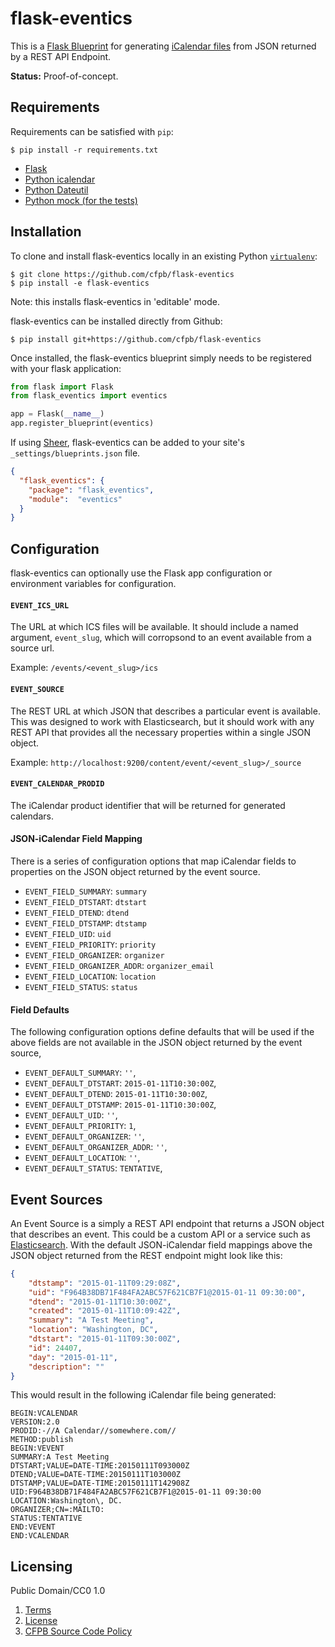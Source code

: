 # flask-eventics

This is a [Flask Blueprint](http://flask.pocoo.org/docs/0.10/blueprints/) for generating [iCalendar files](https://www.ietf.org/rfc/rfc2445.txt) from JSON returned by a REST API Endpoint.

**Status:** Proof-of-concept.

## Requirements

Requirements can be satisfied with `pip`:

```shell
$ pip install -r requirements.txt
```

* [Flask](http://flask.pocoo.org/)
* [Python icalendar](http://icalendar.readthedocs.org/en/latest/) 
* [Python Dateutil](https://dateutil.readthedocs.org/en/latest/)
* [Python mock (for the tests)](http://www.voidspace.org.uk/python/mock/)

## Installation

To clone and install flask-eventics locally in an existing Python 
[`virtualenv`](https://virtualenv.pypa.io/en/latest/):

```shell
$ git clone https://github.com/cfpb/flask-eventics
$ pip install -e flask-eventics
```

Note: this installs flask-eventics in 'editable' mode.

flask-eventics can be installed directly from Github:

```shell
$ pip install git+https://github.com/cfpb/flask-eventics
```

Once installed, the flask-eventics blueprint simply needs to be
registered with your flask application:

```python
from flask import Flask
from flask_eventics import eventics

app = Flask(__name__)
app.register_blueprint(eventics)
```

If using [Sheer](https://github.com/cfpb/sheer), flask-eventics can be
added to your site's `_settings/blueprints.json` file.

```json
{
  "flask_eventics": {
    "package": "flask_eventics",
    "module":  "eventics"
  }
}
```

## Configuration

flask-eventics can optionally use the Flask app configuration or
environment variables for configuration. 

#### `EVENT_ICS_URL` 
The URL at which ICS files will be available. It should include a named 
argument, `event_slug`, which will corropsond to an event available 
from a source url.

Example: `/events/<event_slug>/ics`

#### `EVENT_SOURCE` 
The REST URL at which JSON that describes a particular event is available. 
This was designed to work with Elasticsearch, but it should work with any 
REST API that provides all the necessary properties within a single 
JSON object.

Example: `http://localhost:9200/content/event/<event_slug>/_source`

#### `EVENT_CALENDAR_PRODID` 
The iCalendar product identifier that will be returned for generated 
calendars.

#### JSON-iCalendar Field Mapping

There is a series of configuration options that map iCalendar fields to
properties on the JSON object returned by the event source. 

* `EVENT_FIELD_SUMMARY`: `summary`
* `EVENT_FIELD_DTSTART`: `dtstart`
* `EVENT_FIELD_DTEND`: `dtend`
* `EVENT_FIELD_DTSTAMP`: `dtstamp`
* `EVENT_FIELD_UID`: `uid`
* `EVENT_FIELD_PRIORITY`: `priority`
* `EVENT_FIELD_ORGANIZER`: `organizer`
* `EVENT_FIELD_ORGANIZER_ADDR`: `organizer_email`
* `EVENT_FIELD_LOCATION`: `location`
* `EVENT_FIELD_STATUS`: `status`

#### Field Defaults

The following configuration options define defaults that will be used 
if the above fields are not available in the JSON object returned by 
the event source, 

* `EVENT_DEFAULT_SUMMARY`: `''`,
* `EVENT_DEFAULT_DTSTART`: `2015-01-11T10:30:00Z`,
* `EVENT_DEFAULT_DTEND`: `2015-01-11T10:30:00Z`,
* `EVENT_DEFAULT_DTSTAMP`: `2015-01-11T10:30:00Z`,
* `EVENT_DEFAULT_UID`: `''`,
* `EVENT_DEFAULT_PRIORITY`: `1`,
* `EVENT_DEFAULT_ORGANIZER`: `''`,
* `EVENT_DEFAULT_ORGANIZER_ADDR`: `''`,
* `EVENT_DEFAULT_LOCATION`: `''`,
* `EVENT_DEFAULT_STATUS`: `TENTATIVE`,

## Event Sources

An Event Source is a simply a REST API endpoint that returns a JSON
object that describes an event. This could be a custom API or a 
service such as [Elasticsearch](http://www.elasticsearch.org/). With the
default JSON-iCalendar field mappings above the JSON object returned
from the REST endpoint might look like this:

```json
{
    "dtstamp": "2015-01-11T09:29:08Z", 
    "uid": "F964B38DB71F484FA2ABC57F621CB7F1@2015-01-11 09:30:00", 
    "dtend": "2015-01-11T10:30:00Z", 
    "created": "2015-01-11T10:09:42Z", 
    "summary": "A Test Meeting", 
    "location": "Washington, DC", 
    "dtstart": "2015-01-11T09:30:00Z", 
    "id": 24407, 
    "day": "2015-01-11", 
    "description": ""
}
```

This would result in the following iCalendar file being generated:

```
BEGIN:VCALENDAR
VERSION:2.0
PRODID:-//A Calendar//somewhere.com//
METHOD:publish
BEGIN:VEVENT
SUMMARY:A Test Meeting
DTSTART;VALUE=DATE-TIME:20150111T093000Z
DTEND;VALUE=DATE-TIME:20150111T103000Z
DTSTAMP;VALUE=DATE-TIME:20150111T142908Z
UID:F964B38DB71F484FA2ABC57F621CB7F1@2015-01-11 09:30:00
LOCATION:Washington\, DC. 
ORGANIZER;CN=:MAILTO:
STATUS:TENTATIVE
END:VEVENT
END:VCALENDAR
```

## Licensing 

Public Domain/CC0 1.0

1. [Terms](TERMS.md)
2. [License](LICENSE)
3. [CFPB Source Code Policy](https://github.com/cfpb/source-code-policy/)


